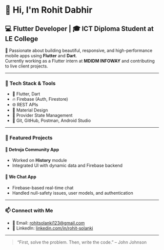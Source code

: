 # 👋 Hi, I'm Rohit Dabhir

## 💻 Flutter Developer | 🎓 ICT Diploma Student at LE College

🚀 Passionate about building beautiful, responsive, and high-performance mobile apps using **Flutter** and **Dart**.  
Currently working as a Flutter intern at **MDIDM INFOWAY** and contributing to live client projects.

---

### 🔨 Tech Stack & Tools
- 📱 Flutter, Dart
- 🔥 Firebase (Auth, Firestore)
- 🌐 REST APIs
- 🎨 Material Design
- 🧠 Provider State Management
- 🔧 Git, GitHub, Postman, Android Studio

---

### 🧩 Featured Projects

#### 📱 Detroja Community App
- Worked on **History** module
- Integrated UI with dynamic data and Firebase backend

#### 💬 We Chat App
- Firebase-based real-time chat
- Handled null-safety issues, user models, and authentication

---

### 📫 Connect with Me
- 📧 Email: rohitsolanki123@gmail.com
- 💼 LinkedIn: [linkedin.com/in/rohit-solanki](https://linkedin.com/in/rohit-solanki)

---

> “First, solve the problem. Then, write the code.” – John Johnson
> 
